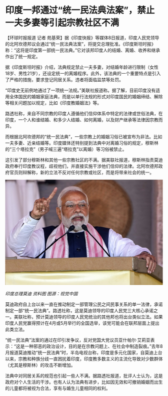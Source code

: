 # 印度一邦通过“统一民法典法案”，禁止一夫多妻等引起宗教社区不满

【环球时报报道 记者
苑基荣】据《印度快报》等媒体8日报道，印度人民党领导的北阿坎德邦议会通过“统一民法典法案”，将提交总理批准。《印度斯坦时报》称：“这将是印度第一部统一民法典。”它对该邦印度人的结婚、离婚、收养和继承作出了统一规定。

据《印度斯坦时报》介绍，法典规定禁止一夫多妻，对结婚年龄进行限制（女性18岁、男性21岁），还设定统一的离婚程序。此外，该法典的一个重要特点是引入了严格的措施，要求登记同居关系。违者将面临监禁等处罚。

“印度史无前例地通过了一项统一法规。”美联社报道称。据了解，目前印度没有适用全体国民的婚姻家庭法典，而是以单行法规的形式对印度国民的婚姻缔结、解除等相关问题加以规定，比如《印度教婚姻法》等。

路透社称，来自不同宗教的印度人遵循他们信仰体系中特定的法律或世俗法典，在印度，一个人和谁结婚、和多少人结婚、如何离婚，以及财产继承等法律因宗教而异。

而根据北阿坎德邦的“统一民法典”，一些宗教上的婚姻习俗已被宣布为非法。比如一夫多妻、近亲结婚等。印度媒体还特别提到法典中对离婚习俗的规定，穆斯林的“三个塔拉克”（男子喊三遍“塔拉克”以离婚）等习俗被禁止。

这引发了部分穆斯林和其他一些宗教社区的不满。据美联社报道，穆斯林指责莫迪政府奉行印度教议程，歧视他们，并直接实施干涉他们信仰的法律。北阿坎德邦政府官员则辩解称，新的立法不反对任何宗教或社区，而是将带来社会的统一。

![4147b32a3a441015e226c8689a2171bd.jpg](https://raw.githubusercontent.com/qqhsx/qqnews_image/main/2024/02/09/印度一邦通过“统一民法典法案”，禁止一夫多妻等引起宗教社区不满/4147b32a3a441015e226c8689a2171bd.jpg)

 _印度总理莫迪 资料图 图源：视觉中国_

莫迪政府自上台以来一直在推动制定一部管理公民之间民事关系的单一法律，承诺制定一部“统一民法典”。路透社称，这是莫迪领导的印度人民党三大核心承诺之一。美联社称，预计莫迪领导的印度人民党统治的其他邦也将出台类似立法。如果印度人民党赢得预计在4月或5月举行的全国选举，该党可能会在联邦层面上提出此类立法。

“统一民法典”法案的通过在印引发争议，反对党国大党议员亚什帕尔·艾莉亚表示：“这是一种邪恶的政治设计，目的是在宗教问题上、在社会中制造裂痕。”去年8月报道莫迪推动“统一民法典”时，半岛电视台称，印度是多元化国家，自莫迪上台以来，宗教和种族分歧一直困扰着印度，印度教多数主义的主流化导致对少数群体（尤其是穆斯林）的攻击不断增加。

法典中对同居关系的规范也引起一些人不满。据路透社报道，批评人士认为，这是政府对个人生活的干涉。也有人认为法典有进步，比如因无效和可撤销婚姻而出生的儿童都将被视为合法，享有与婚生儿童相同的权利。

